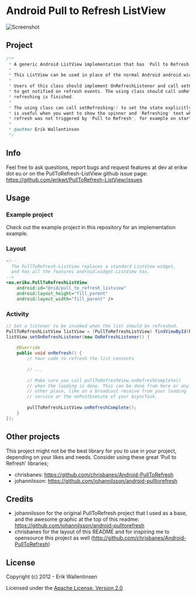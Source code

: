 #  Android Pull to Refresh ListView

![Screenshot](https://github.com/erikwt/PullToRefresh-ListView/raw/master/android-pull-to-refresh.png)

## Project

``` java
/**
 * A generic Android ListView implementation that has 'Pull to Refresh' functionality.
 * 
 * This ListView can be used in place of the normal Android android.widget.ListView class.
 * 
 * Users of this class should implement OnRefreshListener and call setOnRefreshListener(..)
 * to get notified on refresh events. The using class should call onRefreshComplete() when
 * refreshing is finished.
 * 
 * The using class can call setRefreshing() to set the state explicitly to refreshing. This 
 * is useful when you want to show the spinner and 'Refreshing' text when the
 * refresh was not triggered by 'Pull to Refresh', for example on start.
 * 
 * @author Erik Wallentinsen
 */
```

## Info

Feel free to ask questions, report bugs and request features at dev at erikw dot eu 
or on the PullToRefresh-ListView github issue page:
https://github.com/erikwt/PullToRefresh-ListView/issues


## Usage

### Example project

Check out the example project in this repository for an implementation example.

### Layout

``` xml
<!--
  The PullToRefresh-ListView replaces a standard ListView widget,
  and has all the features android.widget.ListView has.
-->
<eu.erikw.PullToRefreshListView
    android:id="@+id/pull_to_refresh_listview"
    android:layout_height="fill_parent"
    android:layout_width="fill_parent" />
```

### Activity

``` java
// Set a listener to be invoked when the list should be refreshed.
PullToRefreshListView listView = (PullToRefreshListView) findViewById(R.id.pull_to_refresh_listview);
listView.setOnRefreshListener(new OnRefreshListener() {
    
    @Override
    public void onRefresh() {
        // Your code to refresh the list contents
        
        // ...
        
        // Make sure you call pullToRefreshView.onRefreshComplete()
        // when the loading is done. This can be done from here or any
        // other place, like on a broadcast receive from your loading
        // service or the onPostExecute of your AsyncTask.
        
        pullToRefreshListView.onRefreshComplete();
    }
});

```

## Other projects
This project might not be the best library for you to use in your project, depending on your likes and needs. Consider
using these great 'Pull to Refresh' libraries;
* chrisbanes: https://github.com/chrisbanes/Android-PullToRefresh
* johannilsson: https://github.com/johannilsson/android-pulltorefresh

## Credits
* johannilsson for the original PullToRefresh project that I used as a base, and the awesome
graphic at the top of this readme: https://github.com/johannilsson/android-pulltorefresh
* chrisbanes for the layout of this README and for inspiring me to opensource this project as well (http://github.com/chrisbanes/Android-PullToRefresh)

## License

Copyright (c) 2012 - Erik Wallentinsen

Licensed under the [Apache License, Version 2.0](http://www.apache.org/licenses/LICENSE-2.0.html)


